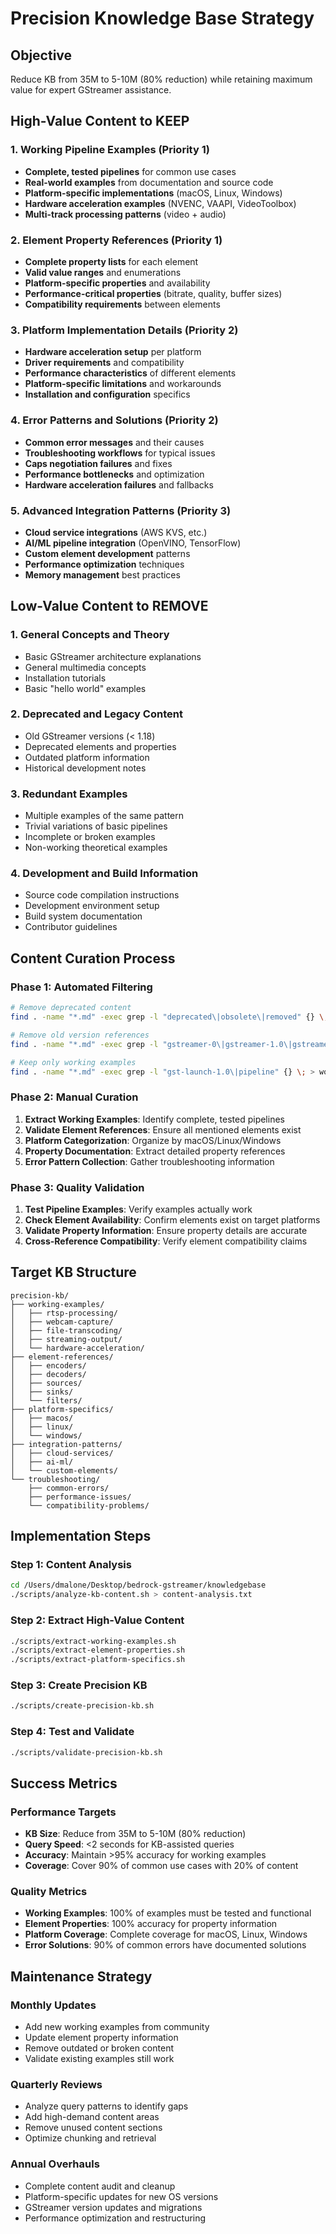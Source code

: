 # Precision Knowledge Base Strategy

## Objective
Reduce KB from 35M to 5-10M (80% reduction) while retaining maximum value for expert GStreamer assistance.

## High-Value Content to KEEP

### 1. Working Pipeline Examples (Priority 1)
- **Complete, tested pipelines** for common use cases
- **Real-world examples** from documentation and source code
- **Platform-specific implementations** (macOS, Linux, Windows)
- **Hardware acceleration examples** (NVENC, VAAPI, VideoToolbox)
- **Multi-track processing patterns** (video + audio)

### 2. Element Property References (Priority 1)
- **Complete property lists** for each element
- **Valid value ranges** and enumerations
- **Platform-specific properties** and availability
- **Performance-critical properties** (bitrate, quality, buffer sizes)
- **Compatibility requirements** between elements

### 3. Platform Implementation Details (Priority 2)
- **Hardware acceleration setup** per platform
- **Driver requirements** and compatibility
- **Performance characteristics** of different elements
- **Platform-specific limitations** and workarounds
- **Installation and configuration** specifics

### 4. Error Patterns and Solutions (Priority 2)
- **Common error messages** and their causes
- **Troubleshooting workflows** for typical issues
- **Caps negotiation failures** and fixes
- **Performance bottlenecks** and optimization
- **Hardware acceleration failures** and fallbacks

### 5. Advanced Integration Patterns (Priority 3)
- **Cloud service integrations** (AWS KVS, etc.)
- **AI/ML pipeline integration** (OpenVINO, TensorFlow)
- **Custom element development** patterns
- **Performance optimization** techniques
- **Memory management** best practices

## Low-Value Content to REMOVE

### 1. General Concepts and Theory
- Basic GStreamer architecture explanations
- General multimedia concepts
- Installation tutorials
- Basic "hello world" examples

### 2. Deprecated and Legacy Content
- Old GStreamer versions (< 1.18)
- Deprecated elements and properties
- Outdated platform information
- Historical development notes

### 3. Redundant Examples
- Multiple examples of the same pattern
- Trivial variations of basic pipelines
- Incomplete or broken examples
- Non-working theoretical examples

### 4. Development and Build Information
- Source code compilation instructions
- Development environment setup
- Build system documentation
- Contributor guidelines

## Content Curation Process

### Phase 1: Automated Filtering
```bash
# Remove deprecated content
find . -name "*.md" -exec grep -l "deprecated\|obsolete\|removed" {} \; | xargs rm

# Remove old version references
find . -name "*.md" -exec grep -l "gstreamer-0\|gstreamer-1.0\|gstreamer-1.2" {} \; | xargs rm

# Keep only working examples
find . -name "*.md" -exec grep -l "gst-launch-1.0\|pipeline" {} \; > working_examples.txt
```

### Phase 2: Manual Curation
1. **Extract Working Examples**: Identify complete, tested pipelines
2. **Validate Element References**: Ensure all mentioned elements exist
3. **Platform Categorization**: Organize by macOS/Linux/Windows
4. **Property Documentation**: Extract detailed property references
5. **Error Pattern Collection**: Gather troubleshooting information

### Phase 3: Quality Validation
1. **Test Pipeline Examples**: Verify examples actually work
2. **Check Element Availability**: Confirm elements exist on target platforms
3. **Validate Property Information**: Ensure property details are accurate
4. **Cross-Reference Compatibility**: Verify element compatibility claims

## Target KB Structure

```
precision-kb/
├── working-examples/
│   ├── rtsp-processing/
│   ├── webcam-capture/
│   ├── file-transcoding/
│   ├── streaming-output/
│   └── hardware-acceleration/
├── element-references/
│   ├── encoders/
│   ├── decoders/
│   ├── sources/
│   ├── sinks/
│   └── filters/
├── platform-specifics/
│   ├── macos/
│   ├── linux/
│   └── windows/
├── integration-patterns/
│   ├── cloud-services/
│   ├── ai-ml/
│   └── custom-elements/
└── troubleshooting/
    ├── common-errors/
    ├── performance-issues/
    └── compatibility-problems/
```

## Implementation Steps

### Step 1: Content Analysis
```bash
cd /Users/dmalone/Desktop/bedrock-gstreamer/knowledgebase
./scripts/analyze-kb-content.sh > content-analysis.txt
```

### Step 2: Extract High-Value Content
```bash
./scripts/extract-working-examples.sh
./scripts/extract-element-properties.sh
./scripts/extract-platform-specifics.sh
```

### Step 3: Create Precision KB
```bash
./scripts/create-precision-kb.sh
```

### Step 4: Test and Validate
```bash
./scripts/validate-precision-kb.sh
```

## Success Metrics

### Performance Targets
- **KB Size**: Reduce from 35M to 5-10M (80% reduction)
- **Query Speed**: <2 seconds for KB-assisted queries
- **Accuracy**: Maintain >95% accuracy for working examples
- **Coverage**: Cover 90% of common use cases with 20% of content

### Quality Metrics
- **Working Examples**: 100% of examples must be tested and functional
- **Element Properties**: 100% accuracy for property information
- **Platform Coverage**: Complete coverage for macOS, Linux, Windows
- **Error Solutions**: 90% of common errors have documented solutions

## Maintenance Strategy

### Monthly Updates
- Add new working examples from community
- Update element property information
- Remove outdated or broken content
- Validate existing examples still work

### Quarterly Reviews
- Analyze query patterns to identify gaps
- Add high-demand content areas
- Remove unused content sections
- Optimize chunking and retrieval

### Annual Overhauls
- Complete content audit and cleanup
- Platform-specific updates for new OS versions
- GStreamer version updates and migrations
- Performance optimization and restructuring
